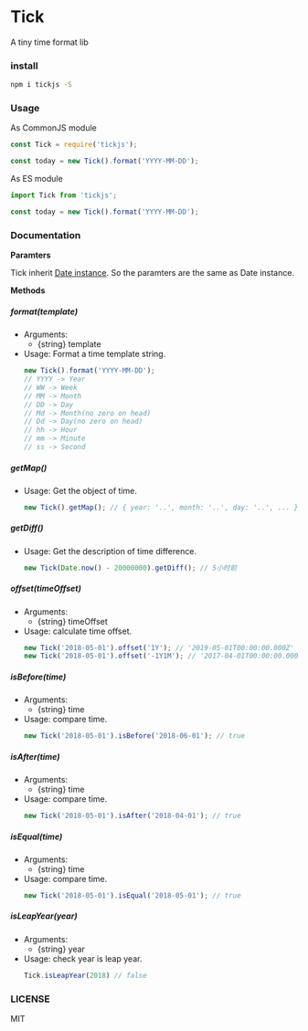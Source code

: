 # Tick

A tiny time format lib

### install

```bash
npm i tickjs -S
```

### Usage

As CommonJS module
```javascript
const Tick = require('tickjs');

const today = new Tick().format('YYYY-MM-DD');
```

As ES module
```javascript
import Tick from 'tickjs';

const today = new Tick().format('YYYY-MM-DD');
```

### Documentation

**Paramters**

Tick inherit [Date instance](https://developer.mozilla.org/en-US/docs/Web/JavaScript/Reference/Global_Objects/Date). So the paramters are the same as Date instance.

**Methods**

##### format(template)
- Arguments:
  - {string} template
- Usage:
  Format a time template string.
  ```javascript
  new Tick().format('YYYY-MM-DD');
  // YYYY -> Year
  // WW -> Week
  // MM -> Month
  // DD -> Day
  // Md -> Month(no zero on head)
  // Dd -> Day(no zero on head)
  // hh -> Hour
  // mm -> Minute
  // ss -> Second
  ```

##### getMap()
- Usage:
  Get the object of time.
  ```javascript
  new Tick().getMap(); // { year: '..', month: '..', day: '..', ... }
  ```

##### getDiff()
- Usage:
  Get the description of time difference.
  ```javascript
  new Tick(Date.now() - 20000000).getDiff(); // 5小时前
  ```

##### offset(timeOffset)
- Arguments:
  - {string} timeOffset
- Usage:
  calculate time offset.
  ```javascript
  new Tick('2018-05-01').offset('1Y'); // '2019-05-01T00:00:00.000Z'
  new Tick('2018-05-01').offset('-1Y1M'); // '2017-04-01T00:00:00.000Z'
  ```

##### isBefore(time)
- Arguments:
  - {string} time
- Usage:
  compare time.
  ```javascript
  new Tick('2018-05-01').isBefore('2018-06-01'); // true
  ```

##### isAfter(time)
- Arguments:
  - {string} time
- Usage:
  compare time.
  ```javascript
  new Tick('2018-05-01').isAfter('2018-04-01'); // true
  ```

##### isEqual(time)
- Arguments:
  - {string} time
- Usage:
  compare time.
  ```javascript
  new Tick('2018-05-01').isEqual('2018-05-01'); // true
  ```

##### isLeapYear(year)
- Arguments:
  - {string} year
- Usage:
  check year is leap year.
  ```javascript
  Tick.isLeapYear(2018) // false
  ```

### LICENSE
MIT
